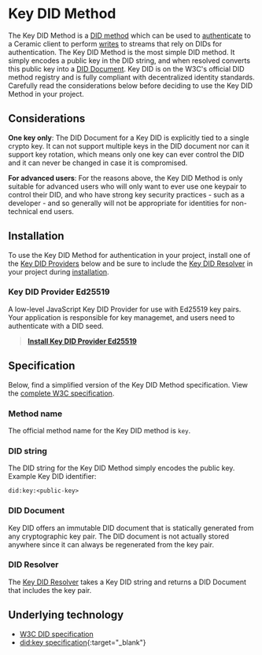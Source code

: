 # Key DID Method

The Key DID Method is a [DID method](../../learn/glossary.md#did-methods) which can be used to [authenticate](../../build/authentication.md) to a Ceramic client to perform [writes]() to streams that rely on DIDs for authentication. The Key DID Method is the most simple DID method. It simply encodes a public key in the DID string, and when resolved converts this public key into a [DID Document](../../learn/glossary.md#did-document). Key DID is on the W3C's official DID method registry and is fully compliant with decentralized identity standards. Carefully read the considerations below before deciding to use the Key DID Method in your project.

## **Considerations**

**One key only**: The DID Document for a Key DID is explicitly tied to a single crypto key. It can not support multiple keys in the DID document nor can it support key rotation, which means only one key can ever control the DID and it can never be changed in case it is compromised.

**For advanced users**: For the reasons above, the Key DID Method is only suitable for advanced users who will only want to ever use one keypair to control their DID, and who have strong key security practices - such as a developer - and so generally will not be appropriate for identities for non-technical end users.

## **Installation**
To use the Key DID Method for authentication in your project, install one of the [Key DID Providers](./provider.md) below and be sure to include the [Key DID Resolver](./resolver.md) in your project during [installation](../../build/installation.md).

### Key DID Provider Ed25519
A low-level JavaScript Key DID Provider for use with Ed25519 key pairs. Your application is responsible for key managemet, and users need to authenticate with a DID seed.

> [**Install Key DID Provider Ed25519**](./provider.md)

## **Specification**
Below, find a simplified version of the Key DID Method specification. View the [complete W3C specification](https://github.com/ceramicnetwork/CIP/blob/main/CIPs/CIP-79/CIP-79.md).

### Method name
The official method name for the Key DID method is `key`.

### DID string
The DID string for the Key DID Method simply encodes the public key. Example Key DID identifier:

```
did:key:<public-key>
```

### DID Document
Key DID offers an immutable DID document that is statically generated from any cryptographic key pair. The DID document is not actually stored anywhere since it can always be regenerated from the key pair.

### DID Resolver
The [Key DID Resolver](./reslover.md) takes a Key DID string and returns a DID Document that includes the key pair.

## **Underlying technology**

- [W3C DID specification](https://www.w3.org/TR/did-core/)
- [did:key specification](https://w3c-ccg.github.io/did-method-key/){:target="_blank"}

</br></br></br>
